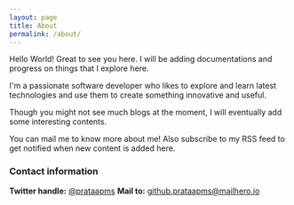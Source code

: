 ```yaml
---
layout: page
title: About
permalink: /about/
---
```


Hello World! Great to see you here. I will be adding documentations and progress on things that I explore here.

I'm a passionate software developer who likes to explore and learn latest technologies and use them to create something innovative and useful.

Though you might not see much blogs at the moment, I will eventually add some interesting contents.

You can mail me to know more about me! Also subscribe to my RSS feed to get notified when new content is added here.

### Contact information

**Twitter handle:** [@prataapms](https://twitter.com/prataapms)
**Mail to:** [github.prataapms@mailhero.io](mailto:ms.prataap@gmail.com)
